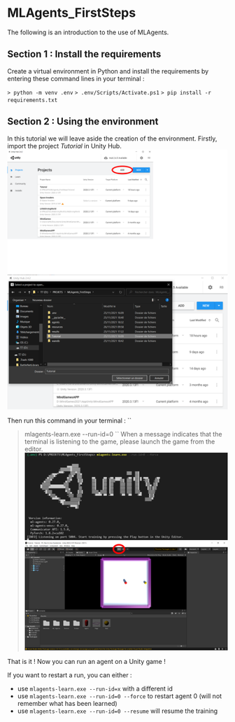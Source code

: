 # MLAgents_FirstSteps

The following is an introduction to the use of MLAgents.

## Section 1 : Install the requirements

Create a virtual environment in Python and install the requirements by entering these command lines in your terminal :

``> python -m venv .env``
``> .env/Scripts/Activate.ps1``
``> pip install -r requirements.txt``

## Section 2 : Using the environment

In this tutorial we will leave aside the creation of the environment.
Firstly, import the project *Tutorial* in Unity Hub.
![](/resources/1.png)
![](/resources/2.png)

Then run this command in your terminal :
``
> mlagents-learn.exe --run-id=0
``
When a message indicates that the terminal is listening to the game, please launch the game from the editor.
![](/resources/3.png)
![](/resources/4.png)

That is it ! Now you can run an agent on a Unity game !

If you want to restart a run, you can either :
* use ``mlagents-learn.exe --run-id=x`` with a different id
* use ``mlagents-learn.exe --run-id=0 --force`` to restart agent 0 (will not remember what has been learned)
* use ``mlagents-learn.exe --run-id=0 --resume`` will resume the training